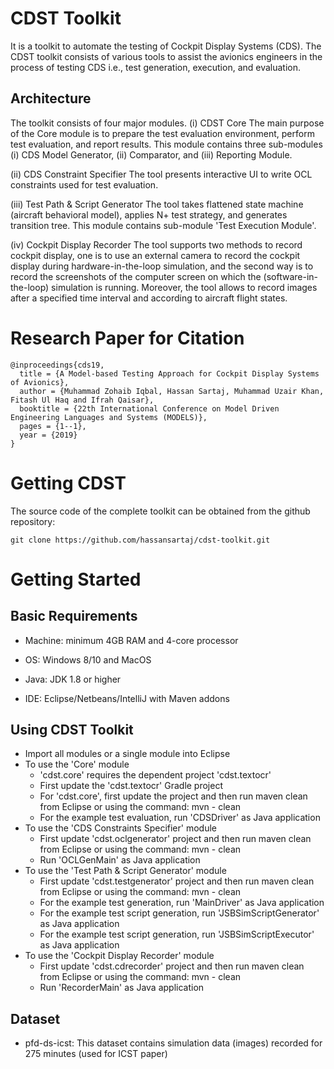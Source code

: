 # CDST Toolkit
It is a toolkit to automate the testing of Cockpit Display Systems (CDS). The CDST toolkit consists of various tools to assist the avionics engineers in
the process of testing CDS i.e., test generation, execution, and evaluation.

## Architecture
The toolkit consists of four major modules. 
(i) CDST Core
The main purpose of the Core module is to prepare the test evaluation environment, perform test evaluation, and report results. This module contains three sub-modules 
(i) CDS Model Generator, (ii) Comparator, and (iii) Reporting Module.

(ii) CDS Constraint Specifier
The tool presents interactive UI to write OCL constraints used for test evaluation.

(iii) Test Path & Script Generator
The tool takes flattened state machine (aircraft behavioral model), applies N+ test strategy, and generates transition tree. This module contains sub-module 'Test Execution Module'.

(iv) Cockpit Display Recorder
The tool supports two methods to record cockpit display, one is to use an external camera to record the cockpit display during hardware-in-the-loop simulation, and the second way is to record the screenshots of the computer screen on which the (software-in-the-loop) simulation is running.
Moreover, the tool allows to record images after a specified time interval and according to aircraft flight states.

# Research Paper for Citation

```
@inproceedings{cds19,
  title = {A Model-based Testing Approach for Cockpit Display Systems of Avionics},
  author = {Muhammad Zohaib Iqbal, Hassan Sartaj, Muhammad Uzair Khan, Fitash Ul Haq and Ifrah Qaisar},
  booktitle = {22th International Conference on Model Driven Engineering Languages and Systems (MODELS)},
  pages = {1--1},
  year = {2019}
}
```

# Getting CDST

The source code of the complete toolkit can be obtained from the github repository:
```
git clone https://github.com/hassansartaj/cdst-toolkit.git
```

# Getting Started

## Basic Requirements

* Machine: minimum 4GB RAM and 4-core processor

* OS: Windows 8/10 and MacOS

* Java: JDK 1.8 or higher

* IDE: Eclipse/Netbeans/IntelliJ with Maven addons

## Using CDST Toolkit

* Import all modules or a single module into Eclipse
* To use the 'Core' module 
   * 'cdst.core' requires the dependent project 'cdst.textocr'
   * First update the 'cdst.textocr' Gradle project
   * For 'cdst.core', first update the project and then run maven clean from Eclipse or using the command: mvn - clean
   * For the example test evaluation, run 'CDSDriver' as Java application
* To use the 'CDS Constraints Specifier' module
   * First update 'cdst.oclgenerator' project and then run maven clean from Eclipse or using the command: mvn - clean
   * Run 'OCLGenMain' as Java application
* To use the 'Test Path & Script Generator' module
   * First update 'cdst.testgenerator' project and then run maven clean from Eclipse or using the command: mvn - clean
   * For the example test generation, run 'MainDriver' as Java application
   * For the example test script generation, run 'JSBSimScriptGenerator' as Java application
   * For the example test script  generation, run 'JSBSimScriptExecutor' as Java application
* To use the 'Cockpit Display Recorder' module
   * First update 'cdst.cdrecorder' project and then run maven clean from Eclipse or using the command: mvn - clean
   * Run 'RecorderMain' as Java application

## Dataset
* pfd-ds-icst: This dataset contains simulation data (images) recorded for 275 minutes (used for ICST paper)
